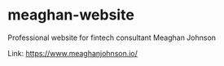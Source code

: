 # meaghan-website

Professional website for fintech consultant Meaghan Johnson

Link: https://www.meaghanjohnson.io/
